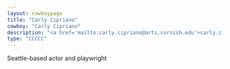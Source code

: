 ```yaml
---
layout: cowboypage
title: "Carly Cipriano"
cowboy: "Carly Cipriano"
description: "<a href='mailto:carly.cipriano@arts.cornish.edu'>carly.cipriano@arts.cornish.edu</a>"
type: "CCCCC"
---
```

Seattle-based actor and playwright
